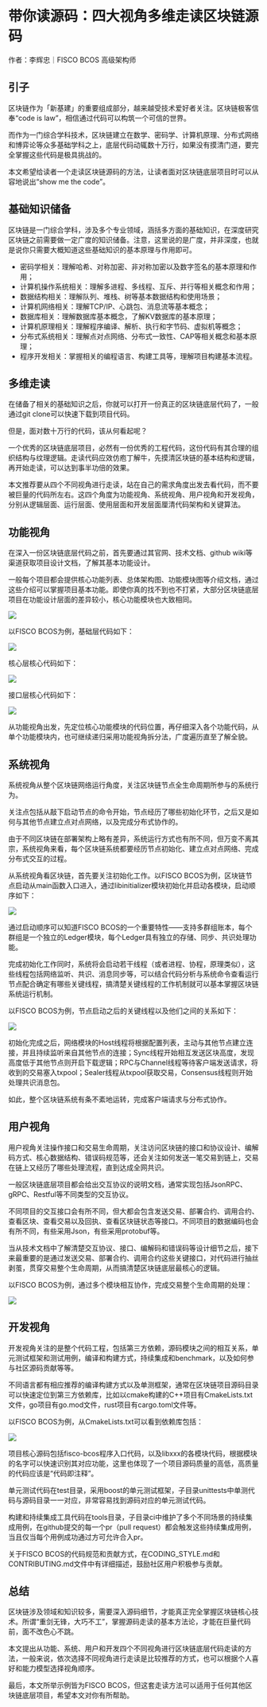 # 带你读源码：四大视角多维走读区块链源码

作者：李辉忠｜FISCO BCOS 高级架构师

## 引子

区块链作为「新基建」的重要组成部分，越来越受技术爱好者关注。区块链极客信奉“code is law”，相信通过代码可以构筑一个可信的世界。

而作为一门综合学科技术，区块链建立在数学、密码学、计算机原理、分布式网络和博弈论等众多基础学科之上，底层代码动辄数十万行，如果没有摸清门道，要完全掌握这些代码是极具挑战的。

本文希望给读者一个走读区块链源码的方法，让读者面对区块链底层项目时可以从容地说出“show me the code”。

## 基础知识储备

区块链是一门综合学科，涉及多个专业领域，涵括多方面的基础知识，在深度研究区块链之前需要做一定广度的知识储备。注意，这里说的是广度，并非深度，也就是说你只需要大概知道这些基础知识的基本原理与作用即可。

- 密码学相关：理解哈希、对称加密、非对称加密以及数字签名的基本原理和作用；
- 计算机操作系统相关：理解多进程、多线程、互斥、并行等相关概念和作用；
- 数据结构相关：理解队列、堆栈、树等基本数据结构和使用场景；
- 计算机网络相关：理解TCP/IP、心跳包、消息流等基本概念；
- 数据库相关：理解数据库基本概念，了解KV数据库的基本原理；
- 计算机原理相关：理解程序编译、解析、执行和字节码、虚拟机等概念；
- 分布式系统相关：理解点对点网络、分布式一致性、CAP等相关概念和基本原理；
- 程序开发相关：掌握相关的编程语言、构建工具等，理解项目构建基本流程。

## 多维走读

在储备了相关的基础知识之后，你就可以打开一份真正的区块链底层代码了，一般通过git clone可以快速下载到项目代码。

但是，面对数十万行的代码，该从何看起呢？

一个优秀的区块链底层项目，必然有一份优秀的工程代码，这份代码有其合理的组织结构与纹理逻辑。走读代码应效仿庖丁解牛，先摸清区块链的基本结构和逻辑，再开始走读，可以达到事半功倍的效果。

本文推荐要从四个不同视角进行走读，站在自己的需求角度出发去看代码，而不要被巨量的代码所左右。这四个角度为功能视角、系统视角、用户视角和开发视角，分别从逻辑层面、运行层面、使用层面和开发层面厘清代码架构和关键算法。

## 功能视角

在深入一份区块链底层代码之前，首先要通过其官网、技术文档、github wiki等渠道获取项目设计文档，了解其基本功能设计。

一般每个项目都会提供核心功能列表、总体架构图、功能模块图等介绍文档，通过这些介绍可以掌握项目基本功能。即使你真的找不到也不打紧，大部分区块链底层项目在功能设计层面的差异较小，核心功能模块也大致相同。

![](../../../images/articles/go_through_sourcecode/IMG_5076.PNG)

以FISCO BCOS为例，基础层代码如下：

![](../../../images/articles/go_through_sourcecode/IMG_5077.PNG)

核心层核心代码如下：

![](../../../images/articles/go_through_sourcecode/IMG_5078.PNG)

接口层核心代码如下：

![](../../../images/articles/go_through_sourcecode/IMG_5079.PNG)

从功能视角出发，先定位核心功能模块的代码位置，再仔细深入各个功能代码，从单个功能模块内，也可继续递归采用功能视角拆分法，广度遍历直至了解全貌。

## 系统视角

系统视角从整个区块链网络运行角度，关注区块链节点全生命周期所参与的系统行为。

关注点包括从敲下启动节点的命令开始，节点经历了哪些初始化环节，之后又是如何与其他节点建立点对点网络，以及完成分布式协作的。

由于不同区块链在部署架构上略有差异，系统运行方式也有所不同，但万变不离其宗，系统视角来看，每个区块链系统都要经历节点初始化、建立点对点网络、完成分布式交互的过程。

从系统视角看区块链，首先要关注初始化工作。以FISCO BCOS为例，区块链节点启动从main函数入口进入，通过libinitializer模块初始化并启动各模块，启动顺序如下：

![](../../../images/articles/go_through_sourcecode/IMG_5080.PNG)

通过启动顺序可以知道FISCO BCOS的一个重要特性——支持多群组账本，每个群组是一个独立的Ledger模块，每个Ledger具有独立的存储、同步、共识处理功能。

完成初始化工作同时，系统将会启动若干线程（或者进程、协程，原理类似），这些线程包括网络监听、共识、消息同步等，可以结合代码分析与系统命令查看运行节点配合确定有哪些关键线程，搞清楚关键线程的工作机制就可以基本掌握区块链系统运行机制。

以FISCO BCOS为例，节点启动之后的关键线程以及他们之间的关系如下：

![](../../../images/articles/go_through_sourcecode/IMG_5081.PNG)

初始化完成之后，网络模块的Host线程将根据配置列表，主动与其他节点建立连接，并且持续监听来自其他节点的连接；Sync线程开始相互发送区块高度，发现高度低于其他节点则开启下载逻辑；RPC与Channel线程等待客户端发送请求，将收到的交易塞入txpool；Sealer线程从txpool获取交易，Consensus线程则开始处理共识消息包。

如此，整个区块链系统有条不紊地运转，完成客户端请求与分布式协作。

##  用户视角

用户视角关注操作接口和交易生命周期，关注访问区块链的接口和协议设计、编解码方式、核心数据结构、错误码规范等，还会关注如何发送一笔交易到链上，交易在链上又经历了哪些处理流程，直到达成全网共识。

一般区块链底层项目都会给出交互协议的说明文档，通常实现包括JsonRPC、gRPC、Restful等不同类型的交互协议。

不同项目的交互接口会有所不同，但大都会包含发送交易、部署合约、调用合约、查看区块、查看交易以及回执、查看区块链状态等接口。不同项目的数据编码也会有所不同，有些采用Json，有些采用protobuf等。

当从技术文档中了解清楚交互协议、接口、编解码和错误码等设计细节之后，接下来最重要的是通过发送交易、部署合约、调用合约这些关键接口，对代码进行抽丝剥茧，贯穿交易整个生命周期，从而搞清楚区块链底层最核心的逻辑。

以FISCO BCOS为例，通过多个模块相互协作，完成交易整个生命周期的处理：

![](../../../images/articles/go_through_sourcecode/IMG_5082.PNG)

##  开发视角

开发视角关注的是整个代码工程，包括第三方依赖，源码模块之间的相互关系，单元测试框架和测试用例，编译和构建方式，持续集成和benchmark，以及如何参与社区源码贡献等等。

不同语言都有相应推荐的编译构建方式以及单测框架，通常在区块链项目源码目录可以快速定位到第三方依赖库，比如以cmake构建的C++项目有CmakeLists.txt文件，go项目有go.mod文件，rust项目有cargo.toml文件等。

以FISCO BCOS为例，从CmakeLists.txt可以看到依赖库包括：

![](../../../images/articles/go_through_sourcecode/IMG_5083.PNG)

项目核心源码包括fisco-bcos程序入口代码，以及libxxx的各模块代码，根据模块的名字可以快速识别其对应功能，这里也体现了一个项目源码质量的高低，高质量的代码应该是“代码即注释”。

单元测试代码在test目录，采用boost的单元测试框架，子目录unittests中单测代码与源码目录一一对应，非常容易找到源码对应的单元测试代码。

构建和持续集成工具代码在tools目录，子目录ci中维护了多个不同场景的持续集成用例，在github提交的每一个pr（pull request）都会触发这些持续集成用例，当且仅当每个用例成功通过方可允许合入pr。

关于FISCO BCOS的代码规范和贡献方式，在CODING_STYLE.md和CONTRIBUTING.md文件中有详细描述，鼓励社区用户积极参与贡献。

## 总结

区块链涉及领域和知识较多，需要深入源码细节，才能真正完全掌握区块链核心技术。所谓“重剑无锋，大巧不工”，掌握源码走读的基本方法论，才能在巨量代码前，面不改色心不跳。

本文提出从功能、系统、用户和开发四个不同视角进行区块链底层代码走读的方法，一般来说，依次选择不同视角进行走读是比较推荐的方式，也可以根据个人喜好和能力模型选择视角顺序。

最后，本文所举示例皆为FISCO BCOS，但这套走读方法可以适用于任何其他区块链底层项目，希望本文对你有所帮助。